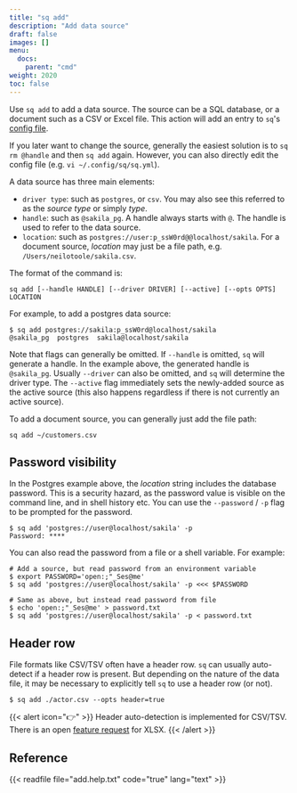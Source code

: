 ```yaml
---
title: "sq add"
description: "Add data source"
draft: false
images: []
menu:
  docs:
    parent: "cmd"
weight: 2020
toc: false
---
```

Use `sq add` to add a data source. The source can be a SQL database, or a document
such as a CSV or Excel file. This action will add an entry to `sq`'s
[config file](/docs/overview/#config).

If you later want to change the source, generally the easiest solution is to
`sq rm @handle` and then `sq add` again. However, you can also directly edit
the config file (e.g. `vi ~/.config/sq/sq.yml`).

A data source has three main elements:

- `driver type`: such as `postgres`, or `csv`. You may also see this referred to as the _source type_
  or simply _type_.
- `handle`: such as `@sakila_pg`. A handle always starts with `@`. The handle is used to refer
  to the data source.
- `location`: such as `postgres://user:p_ssW0rd@@localhost/sakila`. For
  a document source, _location_ may just be a file path, e.g. `/Users/neilotoole/sakila.csv`.

The format of the command is:

```shell
sq add [--handle HANDLE] [--driver DRIVER] [--active] [--opts OPTS] LOCATION
```

For example, to add a postgres data source:

```shell
$ sq add postgres://sakila:p_ssW0rd@localhost/sakila
@sakila_pg  postgres  sakila@localhost/sakila
```

Note that flags can generally be omitted. If `--handle` is omitted,
`sq` will generate a handle. In the example above, the generated handle
is `@sakila_pg`. Usually `--driver` can also be omitted, and `sq`
will determine the driver type. The `--active` flag immediately sets
the newly-added source as the active source (this also happens regardless if there is
not currently an active source).

To add a document source, you can generally just add the file path:

```shell
sq add ~/customers.csv
```

## Password visibility

In the Postgres example above, the _location_ string includes the database password. This is a
security hazard, as the password value is visible on the command line, and in
shell history etc. You can use the `--password` / `-p` flag to be prompted
for the password.

```shell
$ sq add 'postgres://user@localhost/sakila' -p
Password: ****
```

You can also read the password from a file or a shell variable. For example:

```shell
# Add a source, but read password from an environment variable
$ export PASSWORD='open:;"_Ses@me'
$ sq add 'postgres://user@localhost/sakila' -p <<< $PASSWORD

# Same as above, but instead read password from file
$ echo 'open:;"_Ses@me' > password.txt
$ sq add 'postgres://user@localhost/sakila' -p < password.txt
```

## Header row

File formats like CSV/TSV often have a header row. `sq` can usually auto-detect
if a header row is present. But depending on the nature of the data file,
it may be necessary to explicitly tell `sq` to use a header row (or not).

```shell
$ sq add ./actor.csv --opts header=true
```

{{< alert icon="👉" >}}
Header auto-detection is implemented for CSV/TSV. There is an open
[feature request](https://github.com/neilotoole/sq/issues/191) for XLSX.
{{< /alert >}}



## Reference

{{< readfile file="add.help.txt" code="true" lang="text" >}}
